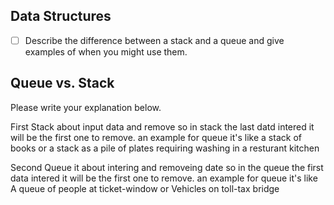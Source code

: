 ## Data Structures
* [ ] Describe the difference between a stack and a queue and give examples of when you might use them.

## Queue vs. Stack
Please write your explanation below.

First Stack about input data and remove so in stack the last datd intered it will be the first one to remove. an example for queue it's like a stack of books or a stack as a pile of plates requiring washing in a resturant kitchen

Second Queue it about intering and removeing date so in the queue the first data intered it will be the first one to remove. an example for queue it's like A queue of people at ticket-window or  Vehicles on toll-tax bridge   